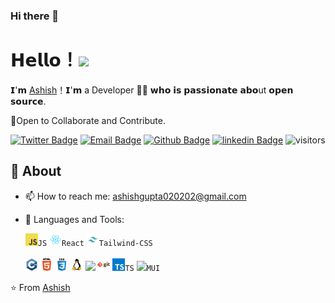 ### Hi there 👋

<!--
**Ashish020202/Ashish020202** is a ✨ _special_ ✨ repository because its `README.md` (this file) appears on your GitHub profile.

Here are some ideas to get you started:

- 🔭 I’m currently working on ...
- 🌱 I’m currently learning ...
- 👯 I’m looking to collaborate on ...
- 🤔 I’m looking for help with ...
- 💬 Ask me about ...
- 📫 How to reach me: ...
- 😄 Pronouns: ...
- ⚡ Fun fact: ...
-->
# 𝗛𝗲𝗹𝗹𝗼！<img src="https://user-images.githubusercontent.com/5679180/79618120-0daffb80-80be-11ea-819e-d2b0fa904d07.gif" width="27px"> 


𝗜'𝗺 [Ashish](https://github.com/ashish020202)！𝗜'𝗺 a Developer 👨‍💻 𝘄𝗵𝗼 𝗶𝘀 𝗽𝗮𝘀𝘀𝗶𝗼𝗻𝗮𝘁𝗲 𝗮𝗯𝗼ut 𝗼𝗽𝗲𝗻 𝘀𝗼𝘂𝗿𝗰𝗲.

 👯Open to Collaborate and Contribute.

[![Twitter Badge](https://img.shields.io/badge/-Twitter-1da1f2?style=flat-square&labelColor=1da1f2&logo=twitter&logoColor=white&link=https://twitter.com/ashishk020202)](https://twitter.com/ashishk020202)
[![Email Badge](https://img.shields.io/badge/-Email-c14438?style=flat-square&logo=Gmail&logoColor=white&link=mailto:ashishgupta020202.com)](mailto:ashishgupta020202@gmail.com)
[![Github Badge](https://img.shields.io/badge/-Github-232323?style=flat-square&logo=Github&logoColor=white&link=https://github.com/ashish020202)](https://github.com/ashish020202)
[![linkedin Badge](https://img.shields.io/badge/-linkedin-232323?style=flat-square&logo=linkedin&logoColor=blue&link=https://linkedin.com/in/ashish020202)](https://linkedin.com/in/ashish020202)
![visitors](https://visitor-badge.laobi.icu/badge?page_id=ashish020202)



## 🧐 About

- 📫 How to reach me: ashishgupta020202@gmail.com
- 🌱 Languages and Tools: 

    <div>
        <code><img height="20" src="https://raw.githubusercontent.com/github/explore/80688e429a7d4ef2fca1e82350fe8e3517d3494d/topics/javascript/javascript.png">JS</code>
        <code><img height="20" src="https://raw.githubusercontent.com/github/explore/80688e429a7d4ef2fca1e82350fe8e3517d3494d/topics/react/react.png">React</code>
         <code><img height="20" src="https://raw.githubusercontent.com/github/explore/80688e429a7d4ef2fca1e82350fe8e3517d3494d/topics/tailwind/tailwind.png">Tailwind-CSS</code>
        </br>
        </br>
        <code><img height="20" src="https://raw.githubusercontent.com/github/explore/80688e429a7d4ef2fca1e82350fe8e3517d3494d/topics/cpp/cpp.png"></code>
        <code><img height="20" src="https://raw.githubusercontent.com/github/explore/80688e429a7d4ef2fca1e82350fe8e3517d3494d/topics/html/html.png"></code>
        <code><img height="20" src="https://raw.githubusercontent.com/github/explore/80688e429a7d4ef2fca1e82350fe8e3517d3494d/topics/css/css.png"></code>
        <code><img height="20" src="https://raw.githubusercontent.com/github/explore/80688e429a7d4ef2fca1e82350fe8e3517d3494d/topics/linux/linux.png"></code>
        <code><img height="20" src="https://cdn.svgporn.com/logos/visual-studio-code.svg"></code>
        <code><img height="20" src="https://raw.githubusercontent.com/github/explore/80688e429a7d4ef2fca1e82350fe8e3517d3494d/topics/git/git.png"></code>
        <code><img height="20" src="https://raw.githubusercontent.com/github/explore/80688e429a7d4ef2fca1e82350fe8e3517d3494d/topics/typescript/typescript.png">TS</code>
         <code><img height="20" src="https://raw.githubusercontent.com/github/explore/80688e429a7d4ef2fca1e82350fe8e3517d3494d/topics/materialui/materialui.png">MUI</code>
       
    </div>


⭐️ From [Ashish](https://github.com/ashish020202)
